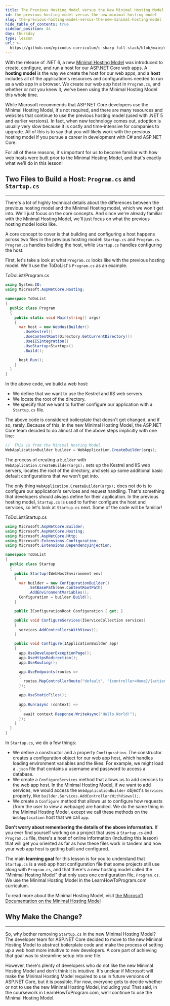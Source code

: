 ```yaml
---
title: The Previous Hosting Model versus the New Minimal Hosting Model
id: the-previous-hosting-model-versus-the-new-minimal-hosting-model
slug: the-previous-hosting-model-versus-the-new-minimal-hosting-model
hide_table_of_contents: true
sidebar_position: 44
day: thursday
type: lesson
url: >-
  https://github.com/epicodus-curriculum/c-sharp-full-stack/blob/main/4d_the_old_hosting_model.md
---
```


With the release of .NET 6, a new [Minimal Hosting Model](https://learn.microsoft.com/en-us/aspnet/core/migration/50-to-60?view=aspnetcore-6.0&tabs=visual-studio-code#nhm) was introduced to create, configure, and run a host for our ASP.NET Core web apps. A **hosting model** is the way we create the host for our web apps, and a **host** includes all of the application's resources and configurations needed to run as a web app in a browser. We create our web app host in `Program.cs`, and whether or not you knew it, we've been using the Minimal Hosting Model this whole time. 

While Microsoft recommends that ASP.NET Core developers use the Minimal Hosting Model, it's not required, and there are many resources and websites that continue to use the previous hosting model (used with .NET 5 and earlier versions). In fact, when new technology comes out, adoption is usually very slow because it is costly and time-intensive for companies to upgrade. All of this is to say that you will likely work with the previous hosting model if you pursue a career in development with C# and ASP.NET Core. 

For all of these reasons, it's important for us to become familiar with how web hosts were built prior to the Minimal Hosting Model, and that's exactly what we'll do in this lesson!

## Two Files to Build a Host: `Program.cs` and `Startup.cs`
---

There's a lot of highly technical details about the differences between the previous hosting model and the Minimal Hosting model, which we won't get into. We'll just focus on the core concepts. And since we're already familiar with the Minimal Hosting Model, we'll just focus on what the previous hosting model looks like. 

A core concept to cover is that building and configuring a host happens across two files in the previous hosting model: `Startup.cs` and `Program.cs`. `Program.cs` handles building the host, while `Startup.cs` handles configuring the host. 

First, let's take a look at what `Program.cs` looks like with the previous hosting model. We'll use the ToDoList's `Program.cs` as an example.

<div class="filename">ToDoList/Program.cs</div>

```cs
using System.IO;
using Microsoft.AspNetCore.Hosting;

namespace ToDoList
{
  public class Program
  {
    public static void Main(string[] args)
    {
      var host = new WebHostBuilder()
        .UseKestrel()
        .UseContentRoot(Directory.GetCurrentDirectory())
        .UseIISIntegration()
        .UseStartup<Startup>()
        .Build();

      host.Run();
    }
  }
}
```

In the above code, we build a web host: 

* We define that we want to use the Kestrel and IIS web servers.
* We locate the root of the directory.
* We specify that we want to further configure our application with a `Startup.cs` file.

The above code is considered boilerplate that doesn't get changed, and if so, rarely. Because of this, in the new Minimal Hosting Model, the ASP.NET Core team decided to do almost all of the above steps implicitly with one line:

```cs
//  This is from the Minimal Hosting Model
WebApplicationBuilder builder = WebApplication.CreateBuilder(args);
```

The process of creating a `builder` with `WebApplication.CreateBuilder(args);` sets up the Kestrel and IIS web servers, locates the root of the directory, and sets up some additional basic default configurations that we won't get into. 

The only thing `WebApplication.CreateBuilder(args);` does not do is to configure our application's services and request handling. That's something that developers should always define for their application. In the previous hosting model, `Startup.cs` is used to further configure the host and services, so let's look at `Startup.cs` next. Some of the code will be familiar!

<div class="filename">ToDoList/Startup.cs</div>

```cs
using Microsoft.AspNetCore.Builder;
using Microsoft.AspNetCore.Hosting;
using Microsoft.AspNetCore.Http;
using Microsoft.Extensions.Configuration;
using Microsoft.Extensions.DependencyInjection;

namespace ToDoList
{
  public class Startup
  {
    public Startup(IWebHostEnvironment env)
    {
      var builder = new ConfigurationBuilder()
          .SetBasePath(env.ContentRootPath)
          .AddEnvironmentVariables();
      Configuration = builder.Build();
    }

    public IConfigurationRoot Configuration { get; }

    public void ConfigureServices(IServiceCollection services)
    {
      services.AddControllersWithViews();
    }

    public void Configure(IApplicationBuilder app)
    {
      app.UseDeveloperExceptionPage();
      app.UseHttpsRedirection();
      app.UseRouting();

      app.UseEndpoints(routes =>
      {
        routes.MapControllerRoute("default", "{controller=Home}/{action=Index}/{id?}");
      });

      app.UseStaticFiles();
      
      app.Run(async (context) =>
      {
        await context.Response.WriteAsync("Hello World!");
      });
    }
  }
}
```

In `Startup.cs`, we do a few things:

* We define a constructor and a property `Configuration`. The constructor creates a configuration object for our web app host, which handles loading environment variables and the likes. For example, we might load a `.json` file that contains a username and password to access a database.
* We create a `ConfigureServices` method that allows us to add services to the web app host. In the Minimal Hosting Model, if we want to add services, we would access the `WebApplicationBuilder` object's `Services` property, like `builder.Services.AddControllersWithViews();`.
* We create a `Configure` method that allows us to configure how requests (from the user to view a webpage) are handled. We do the same thing in the Minimal Hosting Model, except we call these methods on the `WebApplication` host that we call `app`.

**Don't worry about remembering the details of the above information.** If you ever find yourself working on a project that uses a `Startup.cs` and `Program.cs` file, there's a host of online information (including this lesson) that will get you oriented as far as how these files work in tandem and how your web app host is getting built and configured.

The main **learning goal** for this lesson is for you to understand that `Startup.cs` is a web app host configuration file that some projects still use along with `Program.cs`, and that there's a new hosting model called the "Minimal Hosting Model" that only uses one configuration file, `Program.cs`. We use the Minimal Hosting Model in the LearnHowToProgram.com curriculum.

To read more about the Minimal Hosting Model, visit [the Microsoft Documentation on the Minimal Hosting Model](https://learn.microsoft.com/en-us/aspnet/core/migration/50-to-60?view=aspnetcore-6.0&tabs=visual-studio-code#new-hosting-model)

## Why Make the Change?
---

So, why bother removing `Startup.cs` in the new Minimal Hosting Model? The developer team for ASP.NET Core decided to move to the new Minimal Hosting Model to abstract boilerplate code and make the process of setting up a web host more intuitive to new developers. A core part of achieving that goal was to streamline setup into one file. 

However, there's plenty of developers who do not like the new Minimal Hosting Model and don't think it is intuitive. It's unclear if Microsoft will make the Minimal Hosting Model required to use in future versions of ASP.NET Core, but it is possible. For now, everyone gets to decide whether or not to use the new Minimal Hosting Model, including you! That said, in the coursework in LearnHowToProgram.com, we'll continue to use the Minimal Hosting Model.
